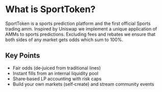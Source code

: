 # What is SportToken?

SportToken is a sports prediction platform and the first official Sports trading amm. Inspired by Uniswap we implement a unique application of AMMs to sports predictions. Excluding fees and rebates we ensure that both sides of any market gets odds which sum to 100%. 

## Key Points

- Fair odds (de‑juiced from traditional lines)
- Instant fills from an internal liquidity pool
- Share‑based LP accounting with risk caps
- Build your own markets (self‑create) and stream community events